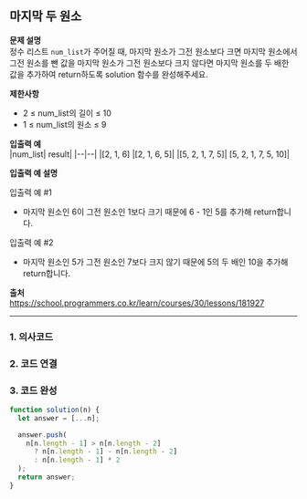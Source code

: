 ## 마지막 두 원소

**문제 설명**  
정수 리스트 `num_list`가 주어질 때, 마지막 원소가 그전 원소보다 크면 마지막 원소에서 그전 원소를 뺀 값을 마지막 원소가 그전 원소보다 크지 않다면 마지막 원소를 두 배한 값을 추가하여 return하도록 solution 함수를 완성해주세요.

**제한사항**

- 2 ≤ num_list의 길이 ≤ 10
- 1 ≤ num_list의 원소 ≤ 9

**입출력 예**  
|num_list| result|
|--|--|
|[2, 1, 6] |[2, 1, 6, 5]|
|[5, 2, 1, 7, 5]| [5, 2, 1, 7, 5, 10]|

**입출력 예 설명**

입출력 예 #1

- 마지막 원소인 6이 그전 원소인 1보다 크기 때문에 6 - 1인 5를 추가해 return합니다.

입출력 예 #2

- 마지막 원소인 5가 그전 원소인 7보다 크지 않기 때문에 5의 두 배인 10을 추가해 return합니다.

**출처**  
https://school.programmers.co.kr/learn/courses/30/lessons/181927

---

### 1. 의사코드

### 2. 코드 연결

### 3. 코드 완성

```javascript
function solution(n) {
  let answer = [...n];

  answer.push(
    n[n.length - 1] > n[n.length - 2]
      ? n[n.length - 1] - n[n.length - 2]
      : n[n.length - 1] * 2
  );
  return answer;
}
```
